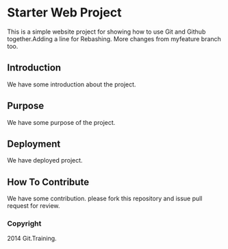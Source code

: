 # Starter Web Project

This is a simple website project for 
showing how to use Git and Github together.Adding  a line for Rebashing.
More changes from myfeature branch too.

## Introduction

We have some introduction about the project.

## Purpose

We have some purpose of the project. 

## Deployment

We have deployed project.
 
## How To Contribute

We have some contribution.
please fork this repository and issue pull request for review.

### Copyright 

2014 Git.Training.
